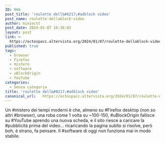 ```yaml
---
ID: 966
post_title: 'roulette dell&#8217;#adblock video'
post_name: roulette-dellablock-video
author: minioctt
post_date: 2024-01-07 16:36:02
layout: post
link: >
  https://octospacc.altervista.org/2024/01/07/roulette-dellablock-video/
published: true
tags:
  - browser
  - Firefox
  - mistero
  - software
  - uBlockOrigin
  - YouTube
categories:
  - Senza categoria
title: 'roulette dell&#8217;#adblock video'
canonical_url:   https://octospacc.altervista.org/2024/01/07/roulette-dellablock-video/
---
```

<!-- wp:paragraph -->
<p>Un #mistero dei tempi moderni è che, almeno su #Firefox desktop (non so altri #browser), una roba come 1 volta su ~100-150, #uBlockOrigin fallisce su #YouTube aprendo una nuova scheda, e il sito riesce a caricare la #pubblicità prima del video... ricaricando la pagina subito si risolve, però boh, è strano, fa pensare. Il #software di oggi non funziona mai in modo stabile.</p>
<!-- /wp:paragraph -->